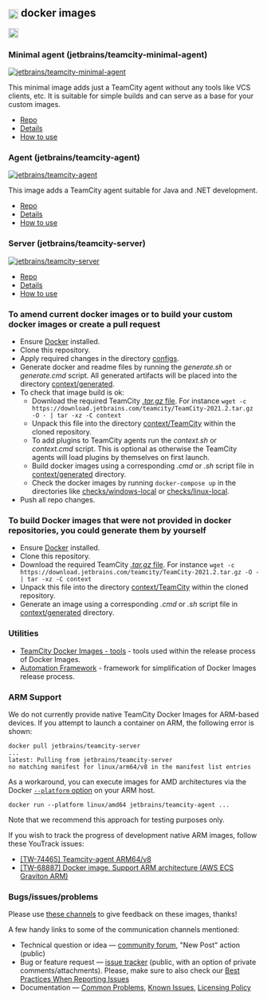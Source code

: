 ## [<img src="https://cdn.worldvectorlogo.com/logos/teamcity.svg" height="20" align="center"/>](https://www.jetbrains.com/teamcity/) docker images

[<img src="http://jb.gg/badges/official.svg" height="20"/>](https://confluence.jetbrains.com/display/ALL/JetBrains+on+GitHub)

### Minimal agent (jetbrains/teamcity-minimal-agent)

[![jetbrains/teamcity-minimal-agent](https://img.shields.io/docker/pulls/jetbrains/teamcity-minimal-agent.svg)](https://hub.docker.com/r/jetbrains/teamcity-minimal-agent/)

This minimal image adds just a TeamCity agent without any tools like VCS clients, etc. It is suitable for simple builds and can serve as a base for your custom images.

- [Repo](https://hub.docker.com/r/jetbrains/teamcity-minimal-agent)
- [Details](context/generated/teamcity-minimal-agent.md)
- [How to use](dockerhub/teamcity-minimal-agent/README.md)

### Agent (jetbrains/teamcity-agent)

[![jetbrains/teamcity-agent](https://img.shields.io/docker/pulls/jetbrains/teamcity-agent.svg)](https://hub.docker.com/r/jetbrains/teamcity-agent/)

This image adds a TeamCity agent suitable for Java and .NET development.

- [Repo](https://hub.docker.com/r/jetbrains/teamcity-agent)
- [Details](context/generated/teamcity-agent.md)
- [How to use](dockerhub/teamcity-agent/README.md)

### Server (jetbrains/teamcity-server)

[![jetbrains/teamcity-server](https://img.shields.io/docker/pulls/jetbrains/teamcity-server.svg)](https://hub.docker.com/r/jetbrains/teamcity-server/)

- [Repo](https://hub.docker.com/r/jetbrains/teamcity-server)
- [Details](context/generated/teamcity-server.md)
- [How to use](dockerhub/teamcity-server/README.md)

### To amend current docker images or to build your custom docker images or create a pull request

- Ensure [Docker](https://www.docker.com/get-started) installed.
- Clone this repository.
- Apply required changes in the directory [configs](configs).
- Generate docker and readme files by running the _generate.sh_ or _generate.cmd_ script. All generated artifacts will be placed into the directory [context/generated](context/generated).
- To check that image build is ok:
  - Download the required TeamCity [_.tar.gz_ file](https://www.jetbrains.com/teamcity/download/#section=section-get). For instance ```wget -c https://download.jetbrains.com/teamcity/TeamCity-2021.2.tar.gz -O - | tar -xz -C context```
  - Unpack this file into the directory [context/TeamCity](context/TeamCity) within the cloned repository.
  - To add plugins to TeamCity agents run the _context.sh_ or _context.cmd_ script. This is optional as otherwise the TeamCity agents will load plugins by themselves on first launch.
  - Build docker images using a corresponding _.cmd_ or _.sh_ script file in [context/generated](context/generated) directory.
  - Check the docker images by running ```docker-compose up``` in the directories like [checks/windows-local](checks/windows-local) or [checks/linux-local](checks/linux-local).
- Push all repo changes.

### To build Docker images that were not provided in docker repositories, you could generate them by yourself

- Ensure [Docker](https://www.docker.com/get-started) installed.
- Clone this repository.
- Download the required TeamCity [_.tar.gz_ file](https://www.jetbrains.com/teamcity/download/#section=section-get). For instance ```wget -c https://download.jetbrains.com/teamcity/TeamCity-2021.2.tar.gz -O - | tar -xz -C context```
- Unpack this file into the directory [context/TeamCity](context/TeamCity) within the cloned repository.
- Generate an image using a corresponding _.cmd_ or _.sh_ script file in [context/generated](context/generated) directory.

### Utilities
- [TeamCity Docker Images - tools](tool) - tools used within the release process of Docker Images.
- [Automation Framework](tool/automation/framework) - framework for simplification of Docker Images release process.

### ARM Support

We do not currently provide native TeamCity Docker Images for ARM-based devices. If you attempt to launch a container on ARM, the following error is shown:

```
docker pull jetbrains/teamcity-server
...
latest: Pulling from jetbrains/teamcity-server
no matching manifest for linux/arm64/v8 in the manifest list entries
```

As a workaround, you can execute images for AMD architectures via the Docker [`--platform` option](https://docs.docker.com/build/building/multi-platform/) on your ARM host.
```
docker run --platform linux/amd64 jetbrains/teamcity-agent ...
```
Note that we recommend this approach for testing purposes only.

If you wish to track the progress of development native ARM images, follow these YouTrack issues:
- [[TW-74465] Teamcity-agent ARM64/v8](https://youtrack.jetbrains.com/issue/TW-74465/Teamcity-agent-ARM64-v8)
- [[TW-68887] Docker image. Support ARM architecture (AWS ECS Graviton ARM)](https://youtrack.jetbrains.com/issue/TW-68887/Docker-image.-Support-ARM-architecture-AWS-ECS-Graviton-ARM)

### Bugs/issues/problems

Please use [these channels](https://www.jetbrains.com/help/teamcity/feedback.html) to give feedback on these images, thanks!

A few handy links to some of the communication channels mentioned:
* Technical question or idea — [community forum](http://jb.gg/teamcity-forum), "New Post" action (public)
* Bug or feature request — [issue tracker](https://youtrack.jetbrains.com/issues/TW) (public, with an option of private comments/attachments). Please, make sure to also check our [Best Practices When Reporting Issues](https://www.jetbrains.com/help/teamcity/reporting-issues.html#Best+Practices+When+Reporting+Issues)
* Documentation — [Common Problems](https://www.jetbrains.com/help/teamcity/common-problems.html), [Known Issues](https://www.jetbrains.com/help/teamcity/known-issues.html), [Licensing Policy](https://www.jetbrains.com/help/teamcity/licensing-policy.html)
